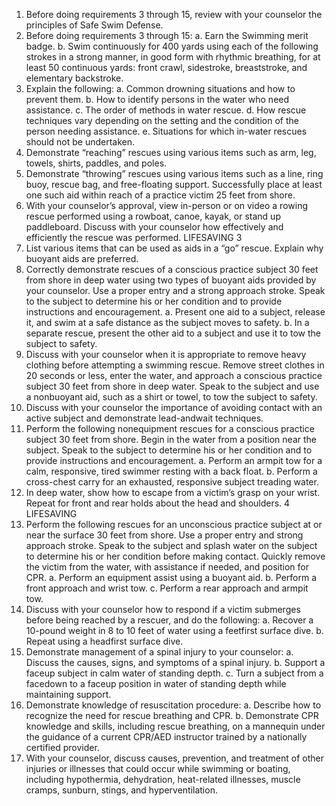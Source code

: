 1. Before doing requirements 3 through 15, review with your
counselor the principles of Safe Swim Defense.
2. Before doing requirements 3 through 15:
 a. Earn the Swimming merit badge.
 b. Swim continuously for 400 yards using each of the
following strokes in a strong manner, in good form with
rhythmic breathing, for at least 50 continuous yards: front
crawl, sidestroke, breaststroke, and elementary backstroke.
3. Explain the following:
 a. Common drowning situations and how to prevent them.
 b. How to identify persons in the water who need assistance.
 c. The order of methods in water rescue.
 d. How rescue techniques vary depending on the setting
and the condition of the person needing assistance.
 e. Situations for which in-water rescues should not
be undertaken.
4. Demonstrate “reaching” rescues using various items such
as arm, leg, towels, shirts, paddles, and poles.
5. Demonstrate “throwing” rescues using various items such
as a line, ring buoy, rescue bag, and free-floating support.
Successfully place at least one such aid within reach of a
practice victim 25 feet from shore.
6. With your counselor’s approval, view in-person or on video
a rowing rescue performed using a rowboat, canoe, kayak,
or stand up paddleboard. Discuss with your counselor how
effectively and efficiently the rescue was performed.
LIFESAVING 3
7. List various items that can be used as aids in a “go” rescue.
Explain why buoyant aids are preferred.
8. Correctly demonstrate rescues of a conscious practice
subject 30 feet from shore in deep water using two types
of buoyant aids provided by your counselor. Use a proper
entry and a strong approach stroke. Speak to the subject
to determine his or her condition and to provide instructions and encouragement.
 a. Present one aid to a subject, release it, and swim at a
safe distance as the subject moves to safety.
 b. In a separate rescue, present the other aid to a subject
and use it to tow the subject to safety.
9. Discuss with your counselor when it is appropriate to
remove heavy clothing before attempting a swimming rescue. Remove street clothes in 20 seconds or less, enter the
water, and approach a conscious practice subject 30 feet
from shore in deep water. Speak to the subject and use a
nonbuoyant aid, such as a shirt or towel, to tow the subject
to safety.
10. Discuss with your counselor the importance of avoiding
contact with an active subject and demonstrate lead-andwait techniques.
11. Perform the following nonequipment rescues for a conscious
practice subject 30 feet from shore. Begin in the water from a
position near the subject. Speak to the subject to determine
his or her condition and to provide instructions and encouragement.
 a. Perform an armpit tow for a calm, responsive, tired
swimmer resting with a back float.
 b. Perform a cross-chest carry for an exhausted,
responsive subject treading water.
12. In deep water, show how to escape from a victim’s grasp on
your wrist. Repeat for front and rear holds about the head
and shoulders.
4 LIFESAVING
13. Perform the following rescues for an unconscious practice
subject at or near the surface 30 feet from shore. Use a
proper entry and strong approach stroke. Speak to the
subject and splash water on the subject to determine his
or her condition before making contact. Quickly remove
the victim from the water, with assistance if needed, and
position for CPR.
 a. Perform an equipment assist using a buoyant aid.
 b. Perform a front approach and wrist tow.
 c. Perform a rear approach and armpit tow.
14. Discuss with your counselor how to respond if a victim
submerges before being reached by a rescuer, and do
the following:
 a. Recover a 10-pound weight in 8 to 10 feet of water
using a feetfirst surface dive.
 b. Repeat using a headfirst surface dive.
15. Demonstrate management of a spinal injury to your
counselor:
 a. Discuss the causes, signs, and symptoms of a spinal
injury.
 b. Support a faceup subject in calm water of standing
depth.
 c. Turn a subject from a facedown to a faceup position in
water of standing depth while maintaining support.
16. Demonstrate knowledge of resuscitation procedure:
 a. Describe how to recognize the need for rescue breathing and CPR.
 b. Demonstrate CPR knowledge and skills, including
rescue breathing, on a mannequin under the guidance
of a current CPR/AED instructor trained by a
nationally certified provider.
17. With your counselor, discuss causes, prevention, and
treatment of other injuries or illnesses that could occur
while swimming or boating, including hypothermia,
dehydration, heat-related illnesses, muscle cramps,
sunburn, stings, and hyperventilation.
